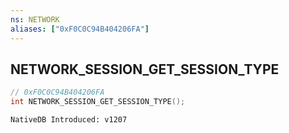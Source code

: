 ```yaml
---
ns: NETWORK
aliases: ["0xF0C0C94B404206FA"]
---
```

## NETWORK_SESSION_GET_SESSION_TYPE

```c
// 0xF0C0C94B404206FA
int NETWORK_SESSION_GET_SESSION_TYPE();
```

```
NativeDB Introduced: v1207
```

